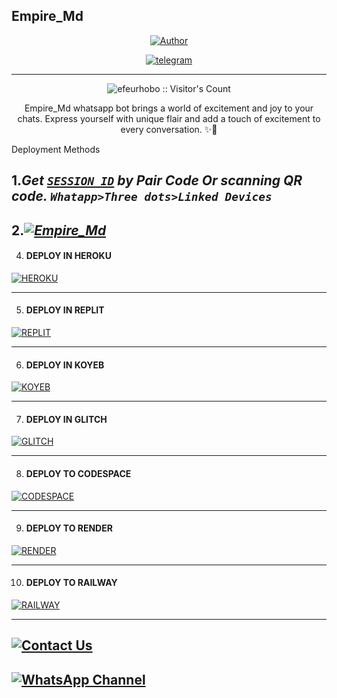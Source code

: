 ## Empire_Md
<p align="center">
<a href="https://github.com/efeurhobo"><img title="Author" src="https://i.imgur.com/2iHR6dE.jpeg?style=for-the-badge&logo=github"></a>

<p align="center">

  <a aria-label="Join our chats" href="https://t.me/only_one_empire_channel" target="_blank">
    <img alt="telegram" src="https://img.shields.io/badge/Join Group-25D366?style=for-the-badge&logo=telegram&logoColor=white" />
  </a>
 
---

 <p align="center"><img src="https://profile-counter.glitch.me/{Empire_Md}/count.svg" alt="efeurhobo :: Visitor's Count" old_src="https://profile-counter.glitch.me/{efeurhobo}/count.svg" /></p>


  <p align="center"> Empire_Md whatsapp bot brings a world of excitement and joy to your chats. Express yourself with unique flair and add a touch of excitement to every conversation. ✨🤖 </p


Deployment Methods
  
 1.***Get [`SESSION ID`](https://suhail-md-vtsf.onrender.com/)  by Pair Code Or scanning QR code. `Whatapp>Three dots>Linked Devices`***
------------------------------------------------
2.***<a href="https://github.com/efeurhobo/Empire_Md/fork"><img title="Empire_Md" src="https://img.shields.io/badge/FORK-Empire_Md-h?color=blue&style=for-the-badge&logo=stackshare"></a>***
------------------------------------------------
 4.  #### DEPLOY IN HEROKU 

<a href="https://heroku.com/deploy?template=https://github.com/efeurhobo/Empire_Md" target="_blank">
    <img alt="HEROKU" src="https://img.shields.io/badge/HEROKU-h?color=6762A6&style=for-the-badge&logo=heroku" />
</a>

--------
5.  #### DEPLOY IN REPLIT

   <a href="https://replit.com/github/efeurhobo/Empire_Md" target="_blank">
    <img alt="REPLIT" src="https://img.shields.io/badge/REPLIT-h?color=orange&style=for-the-badge&logo=replit" />
</a>

--------
6.  #### DEPLOY IN KOYEB

<a href="https://app.koyeb.com/deploy?type=git&repository=github.com/efeurhobo/Empire_Md" target="_blank">
    <img alt="KOYEB" src="https://img.shields.io/badge/KOYEB-h?color=blue&style=for-the-badge&logo=koyeb&logoColor=white" />
</a>

--------
7.  #### DEPLOY IN GLITCH

<a href="https://glitch.com/edit/#!/import/github/efeurhobo/Empire_Md" target="_blank">
    <img alt="GLITCH" src="https://img.shields.io/badge/GLITCH-h?color=pink&style=for-the-badge&logo=glitch" />
</a>

--------

8.  #### DEPLOY TO CODESPACE

<a href="https://github.com/codespaces/new?repository=efeurhobo/Empire_Md" target="_blank">
    <img alt="CODESPACE" src="https://img.shields.io/badge/CODESPACE-h?color=navy&style=for-the-badge&logo=visualstudiocode" />
</a>

--------

9. #### DEPLOY TO RENDER

<a href="https://render.com/deploy?repo=https://github.com/efeurhobo/Empire_Md" target="_blank">
    <img alt="RENDER" src="https://img.shields.io/badge/RENDER-h?color=blueviolet&style=for-the-badge&logo=render" />
</a>

----------------------------------------
10. #### DEPLOY TO RAILWAY

<a href="https://railway.app/new/template?template=https://github.com/efeurhobo/Empire_Md" target="_blank">
    <img alt="RAILWAY" src="https://img.shields.io/badge/RAILWAY-h?color=0B0D0E&style=for-the-badge&logo=railway" />
</a>

----------------------------------------
[![Contact Us](https://img.shields.io/badge/Contact%20Us-Click%20Here-brightgreen)](https://onlyoneempire.vercel.app/)
-------------------------------------------
[![WhatsApp Channel](https://img.shields.io/badge/WhatsApp_Channel-25D366?style=for-the-badge&logo=whatsapp&logoColor=white)](https://whatsapp.com/channel/0029VajVvpQIyPtUbYt3Oz0k)
--------
